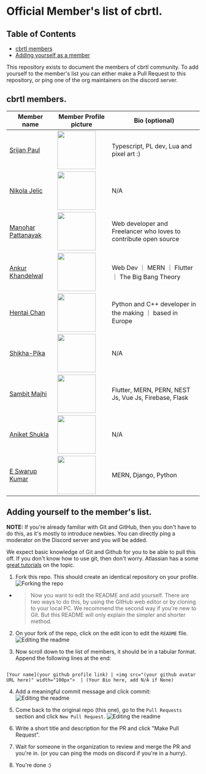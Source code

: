 # Official Member's list of cbrtl.

## Table of Contents
- [cbrtl members](##cbrtl-members)
- [Adding yourself as a member](##adding-yourself-to-the-members-list)

This repository exists to document the members of cbrtl community.
To add yourself to the member's list you can either make a Pull Request to this repository, or
ping one of the org maintainers on the discord server.

## cbrtl members.
| Member name                                             | Member Profile picture                                                                                                            | Bio (optional)                                                   |
| ------------------------------------------------------- | --------------------------------------------------------------------------------------------------------------------------------- | ---------------------------------------------------------------- |
| [Srijan Paul](https://github.com/srijan-paul)           | <img src="https://avatars.githubusercontent.com/u/50487716?v=4" width="100px"/>                                                   | Typescript, PL dev, Lua and pixel art :)                         |
| [Nikola Jelic](https://github.com/NikolaJelic)          | <img src="https://avatars.githubusercontent.com/u/51965240?v=4" width="100px">                                                    | N/A                                                              |
| [Manohar Pattanayak](https://github.com/manoharbabun)   | <img src="https://avatars.githubusercontent.com/u/60555335?s=400&u=7c7123c02516a845291aef15baa93089c11c9d42&v=4" width="100px"  > | Web developer and Freelancer who loves to contribute open source |
| [Ankur Khandelwal](https://github.com/Ankur-Khandelwal) | <img src="https://avatars.githubusercontent.com/u/55295915?v=4" width="100px" />                                                  | Web Dev ｜ MERN ｜ Flutter ｜ The Big Bang Theory                |
| [Hentai Chan](https://github.com/hentai-chan)           | <img src="https://avatars.githubusercontent.com/u/70948244?v=4" width="100px" />                                                  | Python and C++ developer in the making ｜ based in Europe        |
| [Shikha-Pika](https://github.com/Shikha-Pika)           | <img src="https://avatars.githubusercontent.com/u/72392916?v=4" width="100px">                                                    | N/A                                                              |
| [Sambit Majhi](https://github.com/sambitraze)           | <img src="https://avatars.githubusercontent.com/u/23294656?v=4" width="100px">                                                    | Flutter, MERN, PERN, NEST Js, Vue Js, Firebase, Flask |
| [Aniket Shukla](https://github.com/aniket1404)          | <img src="https://avatars.githubusercontent.com/u/60666490?v=4" width="100px" /> | N/A   |
| [E Swarup Kumar](https://github.com/eswarupkumar)       | <img src="https://avatars.githubusercontent.com/u/44138255?s=460&v=4" width="100px"> | MERN, Django, Python | Love building cool projects. |
           
## Adding yourself to the member's list.

**NOTE:** If you're already familiar with Git and GitHub, then you don't have to do this, as it's mostly to introduce newbies.
You can directly ping a moderator on the Discord server and you will be added.

We expect basic knowledge of Git and Github for you to be able to pull this off.
If you don't know how to use git, then don't worry. Atlassian has a some [great tutorials](https://www.atlassian.com/git/tutorials) on the topic.

1. Fork this repo. This should create an identical repository on your profile.
![Forking the repo](media/ss_fork.png)

  - > Now you want to edit the README and add yourself. There are two ways to do this, by using the GitHub web editor or by cloning to your local PC. We recommend the second way if you're new to Git. But this README will only explain the simpler and shorter method.

2. On your fork of the repo, click on the edit icon to edit the `README` file.
![Editing the readme](media/ss_edit.png)

3. Now scroll down to the list of members, it should be in a tabular format. Append the following lines at the end:
```

[Your name](your github profile link) | <img src="(your github avatar URL here)" width="100px">  | (Your Bio here, add N/A if None)  
```

4. Add a meaningful commit message and click commit:
![Editing the readme](media/ss_commit.png)

5. Come back to the original repo (this one), go to the `Pull Requests` section and click `New Pull Request`.
![Editing the readme](media/ss_pr.png)

6. Write a short title and description for the PR and click "Make Pull Request".

7. Wait for someone in the organization to review and merge the PR and you're in. (or you can ping the mods on discord if you're in a hurry).

8. You're done :)


